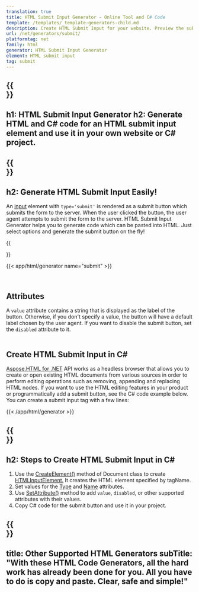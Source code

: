 ```yaml
---
translation: true
title: HTML Submit Input Generator - Online Tool and C# Code
template: /templates/_template-generators-child.md
description: Сreate HTML Submit Input for your website. Рreview the submit button, copy and use generated HTML and C# code in your project!
url: /net/generators/submit/
platformtag: net
family: html
generator: HTML Submit Input Generator
element: HTML submit input
tag: submit
---
```


{{<section banner>}}
---
h1: HTML Submit Input Generator
h2: Generate HTML and C# code for an HTML submit input element and use it in your own website or C# project.
---

{{<section overview>}}
---
h2: Generate HTML Submit Input Easily!
---

An [input](https://html.spec.whatwg.org/multipage/input.html#the-input-element) element with `type='submit'` is rendered as a submit button which submits the form to the server. When the user clicked the button, the user agent attempts to submit the form to the server. HTML Submit Input Generator helps you to generate code which can be pasted into HTML. Just select options and generate the submit button on the fly!

{{<section plugin>}}

{{< app/html/generator name="submit" >}}

<br>
<h2> Attributes </h2>

A `value` attribute contains a string that is displayed as the label of the button. Otherwise, if you don't specify a value, the button will have a default label chosen by the user agent. If you want to disable the submit button, set the `disabled` attribute to it.<br><br>

<h2> Create HTML Submit Input in C#</h2>

[Aspose.HTML for .NET](/html/{{lang.url-fragment}}net/) API works as a headless browser that allows you to create or open existing HTML documents from various sources in order to perform editing operations such as removing, appending and replacing HTML nodes. If you want to use the HTML editing features in your product or programmatically add a submit button, see the C# code example below. You can create a submit input tag with a few lines:

{{< /app/html/generator >}}

{{<section steps>}}
---
h2: Steps to Create HTML Submit Input in C#
---

1. Use the [CreateElement()](https://reference.aspose.com/html/net/aspose.html.dom/document/createelement/) method of Document class to create [HTMLInputElement.](https://reference.aspose.com/html/net/aspose.html/htmlinputelement/) It creates the HTML element specified by tagName.
1. Set values for the [Type](https://reference.aspose.com/html/net/aspose.html/htmlinputelement/type/) and [Name](https://reference.aspose.com/html/net/aspose.html/htmlinputelement/name/) attributes.
1.  Use [SetAttribute()](https://reference.aspose.com/html/net/aspose.html.dom/element/setattribute/) method to add `value`, `disabled`, or other supported attributes with their values.
1. Copy C# code for the submit button and use it in your project.

{{<section other-generators>}}
---
title: Other Supported HTML Generators
subTitle: "With these HTML Code Generators, all the hard work has already been done for you. All you have to do is copy and paste. Clear, safe and simple!"
---